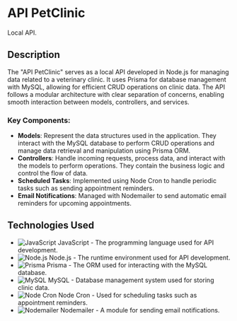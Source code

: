 # API PetClinic

Local API.

## Description

The "API PetClinic" serves as a local API developed in Node.js for managing data related to a veterinary clinic. It uses Prisma for database management with MySQL, allowing for efficient CRUD operations on clinic data. The API follows a modular architecture with clear separation of concerns, enabling smooth interaction between models, controllers, and services.

### Key Components:

- **Models**: Represent the data structures used in the application. They interact with the MySQL database to perform CRUD operations and manage data retrieval and manipulation using Prisma ORM.
- **Controllers**: Handle incoming requests, process data, and interact with the models to perform operations. They contain the business logic and control the flow of data.
- **Scheduled Tasks**: Implemented using Node Cron to handle periodic tasks such as sending appointment reminders.
- **Email Notifications**: Managed with Nodemailer to send automatic email reminders for upcoming appointments.

## Technologies Used

- ![JavaScript](https://img.shields.io/badge/-JavaScript-F7DF1C?style=flat-square&logo=javascript&logoColor=white) JavaScript - The programming language used for API development.
- ![Node.js](https://img.shields.io/badge/-Node.js-339933?style=flat-square&logo=node.js&logoColor=white) Node.js - The runtime environment used for API development.
- ![Prisma](https://img.shields.io/badge/-Prisma-2D3748?style=flat-square&logo=prisma&logoColor=white) Prisma - The ORM used for interacting with the MySQL database.
- ![MySQL](https://img.shields.io/badge/-MySQL-4479A1?style=flat-square&logo=mysql&logoColor=white) MySQL - Database management system used for storing clinic data.
- ![Node Cron](https://img.shields.io/badge/-Node%20Cron-8A2B8A?style=flat-square&logo=node.js&logoColor=white) Node Cron - Used for scheduling tasks such as appointment reminders.
- ![Nodemailer](https://img.shields.io/badge/-Nodemailer-00796B?style=flat-square&logo=nodemailer&logoColor=white) Nodemailer - A module for sending email notifications.
